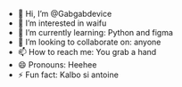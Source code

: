 - 👋 Hi, I’m @Gabgabdevice
- 👀 I’m interested in waifu
- 🌱 I’m currently learning: Python and figma
- 💞️ I’m looking to collaborate on: anyone 
- 📫 How to reach me: You grab a hand
- 😄 Pronouns: Heehee
- ⚡ Fun fact: Kalbo si antoine

<!---
Gabgabdevice/Gabgabdevice is a ✨ special ✨ repository because its `README.md` (this file) appears on your GitHub profile.
You can click the Preview link to take a look at your changes.
--->
